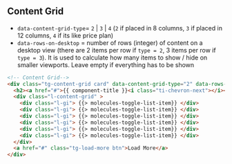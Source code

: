 ## Content Grid

- `data-content-grid-type`= `2` | `3` | `4` (`2` if placed in 8 columns, `3` if placed in 12 columns, `4` if its like price plan)
- `data-rows-on-desktop` = number of rows (integer) of content on a desktop view (there are 2 items per row if `type = 2`, 3 items per row if `type = 3`). It is used to calculate how many items to show / hide on smaller viewports. Leave empty if everything has to be shown

~~~html
<!-- Content Grid-->
<div class="tg-content-grid card" data-content-grid-type="2" data-rows-on-desktop="{{ rows }}">
  <h2><a href="#">{{ component-title }}<i class="ti-chevron-next"></i></a></h2>
  <div class="l-content-grid" >
    <div class="l-gi"> {{> molecules-toggle-list-item}} </div>
    <div class="l-gi"> {{> molecules-toggle-list-item}} </div>
    <div class="l-gi"> {{> molecules-toggle-list-item}} </div>
    <div class="l-gi"> {{> molecules-toggle-list-item}} </div>
    <div class="l-gi"> {{> molecules-toggle-list-item}} </div>
    <div class="l-gi"> {{> molecules-toggle-list-item}} </div>
  </div>
  <a href="#" class="tg-load-more btn">Load More</a>
</div>
~~~
